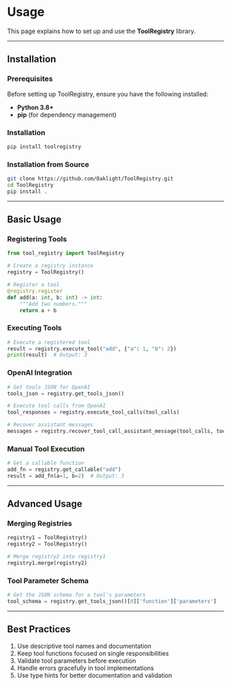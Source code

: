 # Usage

This page explains how to set up and use the **ToolRegistry** library.

---

## Installation

### Prerequisites

Before setting up ToolRegistry, ensure you have the following installed:

- **Python 3.8+**
- **pip** (for dependency management)

### Installation

```bash
pip install toolregistry
```

### Installation from Source

```bash
git clone https://github.com/Oaklight/ToolRegistry.git
cd ToolRegistry
pip install .
```

---

## Basic Usage

### Registering Tools

```python
from tool_registry import ToolRegistry

# Create a registry instance
registry = ToolRegistry()

# Register a tool
@registry.register
def add(a: int, b: int) -> int:
    """Add two numbers."""
    return a + b
```

### Executing Tools

```python
# Execute a registered tool
result = registry.execute_tool("add", {"a": 1, "b": 2})
print(result)  # Output: 3
```

### OpenAI Integration

```python
# Get tools JSON for OpenAI
tools_json = registry.get_tools_json()

# Execute tool calls from OpenAI
tool_responses = registry.execute_tool_calls(tool_calls)

# Recover assistant messages
messages = registry.recover_tool_call_assistant_message(tool_calls, tool_responses)
```

### Manual Tool Execution

```python
# Get a callable function
add_fn = registry.get_callable("add")
result = add_fn(a=1, b=2)  # Output: 3
```

---

## Advanced Usage

### Merging Registries

```python
registry1 = ToolRegistry()
registry2 = ToolRegistry()

# Merge registry2 into registry1
registry1.merge(registry2)
```

### Tool Parameter Schema

```python
# Get the JSON schema for a tool's parameters
tool_schema = registry.get_tools_json()[0]['function']['parameters']
```

---

## Best Practices

1. Use descriptive tool names and documentation
2. Keep tool functions focused on single responsibilities
3. Validate tool parameters before execution
4. Handle errors gracefully in tool implementations
5. Use type hints for better documentation and validation
